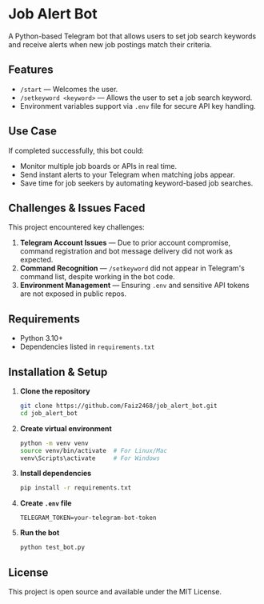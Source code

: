 # Job Alert Bot

A Python-based Telegram bot that allows users to set job search keywords and receive alerts when new job postings match their criteria.

## Features
- `/start` — Welcomes the user.
- `/setkeyword <keyword>` — Allows the user to set a job search keyword.
- Environment variables support via `.env` file for secure API key handling.

## Use Case
If completed successfully, this bot could:
- Monitor multiple job boards or APIs in real time.
- Send instant alerts to your Telegram when matching jobs appear.
- Save time for job seekers by automating keyword-based job searches.

## Challenges & Issues Faced
This project encountered key challenges:
1. **Telegram Account Issues** — Due to prior account compromise, command registration and bot message delivery did not work as expected.
2. **Command Recognition** — `/setkeyword` did not appear in Telegram's command list, despite working in the bot code.
3. **Environment Management** — Ensuring `.env` and sensitive API tokens are not exposed in public repos.

## Requirements
- Python 3.10+
- Dependencies listed in `requirements.txt`

## Installation & Setup
1. **Clone the repository**
   ```bash
   git clone https://github.com/Faiz2468/job_alert_bot.git
   cd job_alert_bot
   ```

2. **Create virtual environment**
   ```bash
   python -m venv venv
   source venv/bin/activate  # For Linux/Mac
   venv\Scripts\activate     # For Windows
   ```

3. **Install dependencies**
   ```bash
   pip install -r requirements.txt
   ```

4. **Create `.env` file**
   ```env
   TELEGRAM_TOKEN=your-telegram-bot-token
   ```

5. **Run the bot**
   ```bash
   python test_bot.py
   ```

## License
This project is open source and available under the MIT License.
